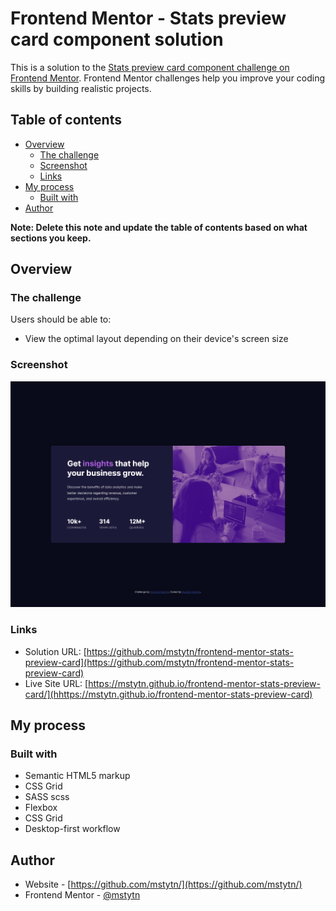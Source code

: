 # Frontend Mentor - Stats preview card component solution

This is a solution to the [Stats preview card component challenge on Frontend Mentor](https://www.frontendmentor.io/challenges/stats-preview-card-component-8JqbgoU62). Frontend Mentor challenges help you improve your coding skills by building realistic projects. 

## Table of contents

- [Overview](#overview)
  - [The challenge](#the-challenge)
  - [Screenshot](#screenshot)
  - [Links](#links)
- [My process](#my-process)
  - [Built with](#built-with)
- [Author](#author)

**Note: Delete this note and update the table of contents based on what sections you keep.**

## Overview

### The challenge

Users should be able to:

- View the optimal layout depending on their device's screen size

### Screenshot

![](./screenshot.jpg)

### Links

- Solution URL: [https://github.com/mstytn/frontend-mentor-stats-preview-card](https://github.com/mstytn/frontend-mentor-stats-preview-card)
- Live Site URL: [https://mstytn.github.io/frontend-mentor-stats-preview-card/](hhttps://mstytn.github.io/frontend-mentor-stats-preview-card)

## My process

### Built with

- Semantic HTML5 markup
- CSS Grid
- SASS scss
- Flexbox
- CSS Grid
- Desktop-first workflow

## Author

- Website - [https://github.com/mstytn/](https://github.com/mstytn/)
- Frontend Mentor - [@mstytn](https://www.frontendmentor.io/profile/mstytn)
